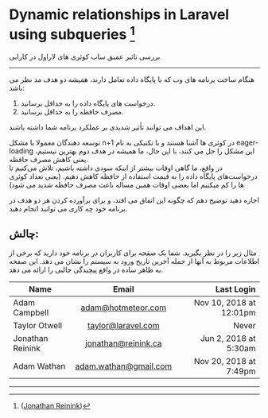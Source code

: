 # Dynamic relationships in Laravel using subqueries [^1]
 بررسی تاثیر عمیق ساب کوئری های لاراول در کارایی 

---
هنگام ساخت برنامه های وب که با پایگاه داده تعامل دارند، همیشه دو هدف مد نظر می باشد:

1. درخواست های پایگاه داده را به حداقل برسانید.
2. مصرف حافظه را به حداقل برسانید.

این اهداف می توانند تأثیر شدیدی بر عملکرد برنامه شما داشته باشند.

توسعه دهندگان معمولا با مشکل n+1 در کوئری ها آشنا هستند و با تکنیکی به نام eager-loading این مشکل را حل می کنند،  با این حال، ما همیشه در هدف دوم بهترین نیستیم، یعنی کاهش مصرف حافظه.<br>در واقع، ما گاهی اوقات بیشتر از اینکه سودی داشته باشیم، تلاش می‌کنیم تا درخواست‌های پایگاه داده را به قیمت استفاده از حافظه کاهش دهیم. (یعنی تعداد کوئری ها را کم میکنیم اما بعضی اوقات همین مساله باعث مصرف حافظه شدید می شود)

اجازه دهید توضیح دهم که چگونه این اتفاق می افتد، و برای برآورده کردن هر دو هدف در برنامه خود چه کاری می توانید انجام دهید.

## چالش:

مثال زیر را در نظر بگیرید. شما یک صفحه برای کاربران در برنامه خود دارید که برخی از اطلاعات مربوط به آنها از جمله آخرین تاریخ ورود به سیستم را نشان می دهد. این صفحه به ظاهر ساده در واقع پیچیدگی جالبی را ارائه می دهد.

| Name      | Email | 	Last Login |
| ----------- | :-----------: | -----------:
| Adam Campbell | adam@hotmeteor.com | Nov 10, 2018 at 12:01pm
| Taylor Otwell | taylor@laravel.com | Never
| Jonathan Reinink | jonathan@reinink.ca | Jun 2, 2018 at 5:30am
| Adam Wathan | adam.wathan@gmail.com | Nov 20, 2018 at 7:49pm

---
[^1]: ([Jonathan
Reinink](https://reinink.ca/articles/dynamic-relationships-in-laravel-using-subqueries))
